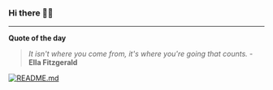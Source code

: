 ### Hi there 👋🏻


---

**Quote of the day**

> *It isn't where you come from, it's where you're going that counts.* - **Ella Fitzgerald** 

[![README.md](https://github.com/marcolovazzano/marcolovazzano/actions/workflows/readme.yml/badge.svg?branch=main)](https://github.com/marcolovazzano/marcolovazzano/actions/workflows/readme.yml)
